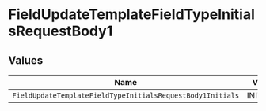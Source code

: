 # FieldUpdateTemplateFieldTypeInitialsRequestBody1


## Values

| Name                                                       | Value                                                      |
| ---------------------------------------------------------- | ---------------------------------------------------------- |
| `FieldUpdateTemplateFieldTypeInitialsRequestBody1Initials` | INITIALS                                                   |